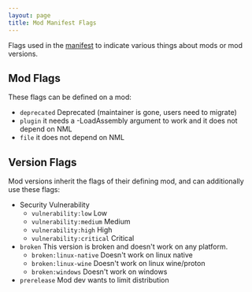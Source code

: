 ```yaml
---
layout: page
title: Mod Manifest Flags
---
```


Flags used in the [manifest](manifest) to indicate various things about mods or mod versions.

## Mod Flags

These flags can be defined on a mod:

- `deprecated` Deprecated (maintainer is gone, users need to migrate)
- `plugin` it needs a -LoadAssembly argument to work and it does not depend on NML
- `file` it does not depend on NML

## Version Flags

Mod versions inherit the flags of their defining mod, and can additionally use these flags:

- Security Vulnerability
  - `vulnerability:low` Low
  - `vulnerability:medium` Medium
  - `vulnerability:high` High
  - `vulnerability:critical` Critical
- `broken` This version is broken and doesn't work on any platform.
  - `broken:linux-native` Doesn't work on linux native
  - `broken:linux-wine` Doesn't work on linux wine/proton
  - `broken:windows` Doesn't work on windows
- `prerelease` Mod dev wants to limit distribution
